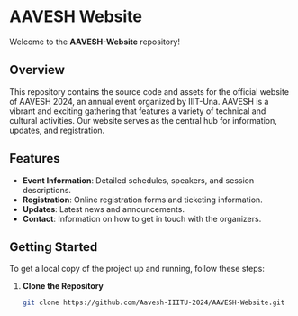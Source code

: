 # AAVESH Website

Welcome to the **AAVESH-Website** repository!

## Overview

This repository contains the source code and assets for the official website of AAVESH 2024, an annual event organized by IIIT-Una. AAVESH is a vibrant and exciting gathering that features a variety of technical and cultural activities. Our website serves as the central hub for information, updates, and registration.

## Features

- **Event Information**: Detailed schedules, speakers, and session descriptions.
- **Registration**: Online registration forms and ticketing information.
- **Updates**: Latest news and announcements.
- **Contact**: Information on how to get in touch with the organizers.

## Getting Started

To get a local copy of the project up and running, follow these steps:

1. **Clone the Repository**

   ```sh
   git clone https://github.com/Aavesh-IIITU-2024/AAVESH-Website.git
